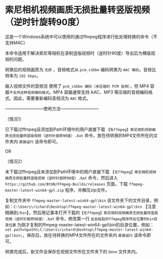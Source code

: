 # 索尼相机视频画质无损批量转竖版视频（逆时针旋转90度）

这是一个Windows系统中可以使用的通过ffmpeg程序进行批处理转换的命令（不支持MAC）

本命令适用于解决索尼等相机在录制竖版视频时（逆时针90度）导出后为横版视频的问题。

转换后的视频画质为 `无损` ，音频格式从 `pcm_s16be` 编码转换为 `AAC 编码`，音频比特率为 `192 kbps`。

输入视频文件的音频流 使用了 `pcm_s16be 编码（未压缩的 PCM 音频）`，但 MP4 容器`不支持这种音频编码格式`。MP4 容器通常支持 AAC、MP3 等压缩的音频编码格式。因此，需要重新编码音频流为 `AAC` 格式。

—————————使用方法—————————

（情况1）

   已下载过ffmpeg且添加到Path环境中的用户直接下载 `【有ffmpeg】索尼相机视频画质无损批量转竖版视频（逆时针旋转90度）.bat` 命令，放在待转换的MP4文件所在的文件夹内 `直接运行` 该命令即可。

 OR
	 
（情况2）
   
   未下载过ffmpeg且未添加到Path环境中的用户直接下载 `【无ffmpeg】索尼相机视频画质无损批量转竖版视频（逆时针旋转90度）.bat` 命令，然后进入 `https://github.com/BtbN/FFmpeg-Builds/releases` 页面，下载 `ffmpeg-master-latest-win64-gpl.zip` 程序，并解压zip文件。
   
   复制文件夹中 `ffmpeg-master-latest-win64-gpl\bin` 该文件夹下的文件目录，例如：`C:\Users\richard\Desktop\ffmpeg-master-latest-win64-gpl\bin` 【注意精确到`/bin`】，然后用记事本打开下载的`【无ffmpeg】索尼相机视频画质无损批量转竖版视频（逆时针旋转90度）.bat` 命令，修改第一行 `此处粘贴你ffmpeg程序所在位置的bin目录位置` 为刚才复制的ffmpeg-master-latest-win64-gpl\bin的目录位置，例如：`set path=%path%;C:\Users\richard\Desktop\ffmpeg-master-latest-win64-gpl\bin;`，保存后，放在待转换的MP4文件所在的文件夹内 `直接运行` 该命令即可。

转换完成后，新文件会保存在视频文件所在文件夹下的 `Done` 文件夹内。
